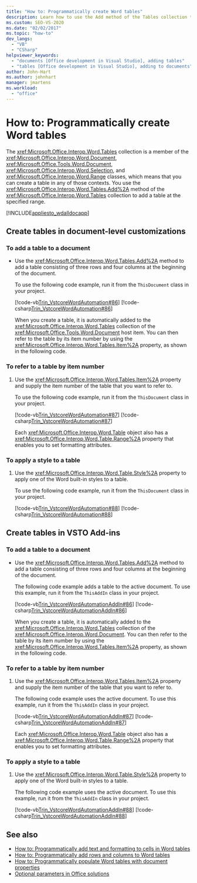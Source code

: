 ```yaml
---
title: "How to: Programmatically create Word tables"
description: Learn how to use the Add method of the Tables collection to add a table at the specified range in a Microsoft Word document.
ms.custom: SEO-VS-2020
ms.date: "02/02/2017"
ms.topic: "how-to"
dev_langs:
  - "VB"
  - "CSharp"
helpviewer_keywords:
  - "documents [Office development in Visual Studio], adding tables"
  - "tables [Office development in Visual Studio], adding to documents"
author: John-Hart
ms.author: johnhart
manager: jmartens
ms.workload:
  - "office"
---
```

# How to: Programmatically create Word tables
  The <xref:Microsoft.Office.Interop.Word.Tables> collection is a member of the <xref:Microsoft.Office.Interop.Word.Document>, <xref:Microsoft.Office.Tools.Word.Document>, <xref:Microsoft.Office.Interop.Word.Selection>, and <xref:Microsoft.Office.Interop.Word.Range> classes, which means that you can create a table in any of those contexts. You use the <xref:Microsoft.Office.Interop.Word.Tables.Add%2A> method of the <xref:Microsoft.Office.Interop.Word.Tables> collection to add a table at the specified range.

 [!INCLUDE[appliesto_wdalldocapp](../vsto/includes/appliesto-wdalldocapp-md.md)]

## Create tables in document-level customizations

### To add a table to a document

- Use the <xref:Microsoft.Office.Interop.Word.Tables.Add%2A> method to add a table consisting of three rows and four columns at the beginning of the document.

   To use the following code example, run it from the `ThisDocument` class in your project.

   [!code-vb[Trin_VstcoreWordAutomation#86](../vsto/codesnippet/VisualBasic/Trin_VstcoreWordAutomationVB/ThisDocument.vb#86)]
   [!code-csharp[Trin_VstcoreWordAutomation#86](../vsto/codesnippet/CSharp/Trin_VstcoreWordAutomationCS/ThisDocument.cs#86)]

  When you create a table, it is automatically added to the <xref:Microsoft.Office.Interop.Word.Tables> collection of the <xref:Microsoft.Office.Tools.Word.Document> host item. You can then refer to the table by its item number by using the <xref:Microsoft.Office.Interop.Word.Tables.Item%2A> property, as shown in the following code.

### To refer to a table by item number

1. Use the <xref:Microsoft.Office.Interop.Word.Tables.Item%2A> property and supply the item number of the table that you want to refer to.

    To use the following code example, run it from the `ThisDocument` class in your project.

    [!code-vb[Trin_VstcoreWordAutomation#87](../vsto/codesnippet/VisualBasic/Trin_VstcoreWordAutomationVB/ThisDocument.vb#87)]
    [!code-csharp[Trin_VstcoreWordAutomation#87](../vsto/codesnippet/CSharp/Trin_VstcoreWordAutomationCS/ThisDocument.cs#87)]

   Each <xref:Microsoft.Office.Interop.Word.Table> object also has a <xref:Microsoft.Office.Interop.Word.Table.Range%2A> property that enables you to set formatting attributes.

### To apply a style to a table

1. Use the <xref:Microsoft.Office.Interop.Word.Table.Style%2A> property to apply one of the Word built-in styles to a table.

     To use the following code example, run it from the `ThisDocument` class in your project.

     [!code-vb[Trin_VstcoreWordAutomation#88](../vsto/codesnippet/VisualBasic/Trin_VstcoreWordAutomationVB/ThisDocument.vb#88)]
     [!code-csharp[Trin_VstcoreWordAutomation#88](../vsto/codesnippet/CSharp/Trin_VstcoreWordAutomationCS/ThisDocument.cs#88)]

## Create tables in VSTO Add-ins

### To add a table to a document

- Use the <xref:Microsoft.Office.Interop.Word.Tables.Add%2A> method to add a table consisting of three rows and four columns at the beginning of the document.

   The following code example adds a table to the active document. To use this example, run it from the `ThisAddIn` class in your project.

   [!code-vb[Trin_VstcoreWordAutomationAddIn#86](../vsto/codesnippet/VisualBasic/Trin_VstcoreWordAutomationAddIn/ThisAddIn.vb#86)]
   [!code-csharp[Trin_VstcoreWordAutomationAddIn#86](../vsto/codesnippet/CSharp/Trin_VstcoreWordAutomationAddIn/ThisAddIn.cs#86)]

  When you create a table, it is automatically added to the <xref:Microsoft.Office.Interop.Word.Tables> collection of the <xref:Microsoft.Office.Interop.Word.Document>. You can then refer to the table by its item number by using the <xref:Microsoft.Office.Interop.Word.Tables.Item%2A> property, as shown in the following code.

### To refer to a table by item number

1. Use the <xref:Microsoft.Office.Interop.Word.Tables.Item%2A> property and supply the item number of the table that you want to refer to.

    The following code example uses the active document. To use this example, run it from the `ThisAddIn` class in your project.

    [!code-vb[Trin_VstcoreWordAutomationAddIn#87](../vsto/codesnippet/VisualBasic/Trin_VstcoreWordAutomationAddIn/ThisAddIn.vb#87)]
    [!code-csharp[Trin_VstcoreWordAutomationAddIn#87](../vsto/codesnippet/CSharp/Trin_VstcoreWordAutomationAddIn/ThisAddIn.cs#87)]

   Each <xref:Microsoft.Office.Interop.Word.Table> object also has a <xref:Microsoft.Office.Interop.Word.Table.Range%2A> property that enables you to set formatting attributes.

### To apply a style to a table

1. Use the <xref:Microsoft.Office.Interop.Word.Table.Style%2A> property to apply one of the Word built-in styles to a table.

     The following code example uses the active document. To use this example, run it from the `ThisAddIn` class in your project.

     [!code-vb[Trin_VstcoreWordAutomationAddIn#88](../vsto/codesnippet/VisualBasic/Trin_VstcoreWordAutomationAddIn/ThisAddIn.vb#88)]
     [!code-csharp[Trin_VstcoreWordAutomationAddIn#88](../vsto/codesnippet/CSharp/Trin_VstcoreWordAutomationAddIn/ThisAddIn.cs#88)]

## See also
- [How to: Programmatically add text and formatting to cells in Word tables](../vsto/how-to-programmatically-add-text-and-formatting-to-cells-in-word-tables.md)
- [How to: Programmatically add rows and columns to Word tables](../vsto/how-to-programmatically-add-rows-and-columns-to-word-tables.md)
- [How to: Programmatically populate Word tables with document properties](../vsto/how-to-programmatically-populate-word-tables-with-document-properties.md)
- [Optional parameters in Office solutions](../vsto/optional-parameters-in-office-solutions.md)
